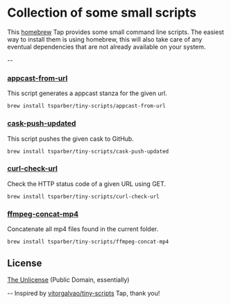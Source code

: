 # Collection of some small scripts
This [homebrew](http://brew.sh) Tap provides some small command line scripts. The easiest way to install them is using
homebrew, this will also take care of any eventual dependencies that are not already available on your system.

--

### [appcast-from-url](bin/appcast-from-url)
This script generates a appcast stanza for the given url.
```
brew install tsparber/tiny-scripts/appcast-from-url
```

### [cask-push-updated](bin/cask-push-updated)
This script pushes the given cask to GitHub.
```
brew install tsparber/tiny-scripts/cask-push-updated
```

### [curl-check-url](bin/curl-check-url)
Check the HTTP status code of a given URL using GET.
```
brew install tsparber/tiny-scripts/curl-check-url
```

### [ffmpeg-concat-mp4](bin/ffmpeg-concat-mp4)
Concatenate all mp4 files found in the current folder.
```
brew install tsparber/tiny-scripts/ffmpeg-concat-mp4
```

## License
[The Unlicense](LICENSE) (Public Domain, essentially)

--
Inspired by [vitorgalvao/tiny-scripts](https://github.com/vitorgalvao/homebrew-tiny-scripts) Tap, thank you!
